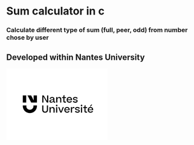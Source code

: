 
# Sum calculator in c
### Calculate different type of sum (full, peer, odd) from number chose by user

**Developed within Nantes University**
---
![Nantes Université](../obj/Nantes-univ-Logo.png)